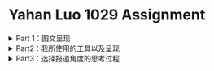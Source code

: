 # Yahan Luo 1029 Assignment
<details>
<summary> Part 1：图文呈现 </summary>
  
## 我国废玻璃回收总量下降 玻璃容器回收再生产业受阻

2019年10月21日，《中国再生资源行业发展报告（2019）》在商务部流通业发展司网站正式发布。该报告显示，2018 年我国废玻璃回收总量为1040吨，同比下降2.8%；同比增长率在十大再生资源类别中排名倒数第二。其中，我国日用玻璃及制品废玻璃回收利用量为300 万吨，占废玻璃总回收利用量的 28.8%，同比下降达2.5%。  

<div align=center>
  <img width="450" src="https://github.com/YahanLuo/2019-Visual-Data-Journalism/blob/master/Assignment%201029/Pictures/pic3%20final.png"/>
</div>

玻璃是一种能百分之百回收的再生物质。据GPI（Glass Package Institute）介绍，回收后的废玻璃可以代替生产同样重量新玻璃中95%的原料，损耗比例仅占5%。即便是耗能较多的“回炉再造”方式，每回收1吨容器玻璃也可节约800公斤石英砂，130公斤烧碱，130公斤石灰石和140升重油；每回收6吨的容器玻璃，就可以减少1吨二氧化碳。

<div align=center>
  <img width="450" src="https://github.com/YahanLuo/2019-Visual-Data-Journalism/blob/master/Assignment%201029/Pictures/pic2%20final.png"/>
</div>

然而在我国，废玻璃几乎已经被排除在可回收垃圾的范畴之外。体积大，重量重，不易压缩，运输成本高且运输过程危险，都成为收废品商家拒绝废玻璃的理由。而如果从废旧垃圾中分拣玻璃，高昂的人工费将会使企业每卖一吨废玻璃就要“亏损一两百元”。长远来看，国内玻璃市场产能过剩，商品价格低迷。相较于再生玻璃，直接使用原料加工生产的玻璃成本更低。而且，国内绝大多数企业无法达到废玻璃利用的行业要求，无法享受资源再生行业的税收优惠政策。因此，我国废玻璃回收率一直处于较低水平。

但并非各国皆是如此。从全球看来，欧盟的玻璃回收率属领先水平。据FEVE(The European Container Glass Fedration)新公布的数据，欧盟国家的玻璃平均回收率达74%。在美国，各州废旧玻璃回收率不同。以纽约市为例，2019年纽约各街区MGP（Mental，Glass，Plastic）回收率平均约为61%，最高可达100%。

<div align=center>
  <img width="450" src="https://github.com/YahanLuo/2019-Visual-Data-Journalism/blob/master/Assignment%201029/Pictures/pic3%20final.png"/>
</div>

现在，许多发达国家已经通过立法，利用押金制度将玻璃容器纳入城市固废回收的范围之内。这或将成为我国解决废弃玻璃回收率过低的有效途径。据CRI(Container Recycling Institute)的数据，美国有容器存放法规的州平均玻璃容器回收率略高于63%，而没有容器存放法规的州平均回收率仅为24%左右。

<div align = right style = > 记者 | 罗雅涵 </div>

</details>

<details>
 <summary>Part2：我所使用的工具以及呈现</summary>
  
### 数据来源
1. [中华人民共和国商务部流通业发展司：《中国再生资源行业发展报告》（2014年-2019年）](http://ltfzs.mofcom.gov.cn/)
2. [GPI（Glass Package Institute）: Glass Recycling Facts](http://www.gpi.org/recycling/glass-recycling-facts)
3. [GPI（Glass Package Institute）: Carbon Calculator](http://www.gpi.org/recycling/carbon-calculator)
4. [《环境与生活》：我国废旧玻璃制品回收率低 专家建议玻璃瓶强制回收应立法](http://www.hjysh.net/index.php?m=content&c=index&a=show&catid=21&id=1677&from=singlemessage&isappinstalled=0)
5. [FEVE（The European Container Glass Fedration）](https://feve.org/)
6. [NYC（New York City）：Recycling Diversion and Capture Rates](https://www1.nyc.gov/assets/dsny/site/services/recycling)
7. [CRI（Container Recycling Institute）](http://www.container-recycling.org/)

### 参考文献
1. [《上观日报》:每卖一吨就亏一两百元，玻璃静脉产业濒临瘫痪？如何自救](https://www.jfdaily.com/news/detail?id=73929)
2. [《上观日报》:“城市矿产”——废玻璃的回收和利用](https://www.jfdaily.com/news/detail?id=112262)
3. [中华人民共和国国家统计局：国家数据](http://data.stats.gov.cn/search.htm?s=玻璃)
4. [北极星环保网](http://huanbao.bjx.com.cn/)
5. [北极星固废网](gfcl.bjx.com.cn/)
6. [Glass-International](https://www.glass-international.com/)
7. [中国轻工业网: 数说轻工](http://www.clii.com.cn/ssqg/index_2.html)
8. [前瞻数据库](https://d.qianzhan.com/xdata/xsearch?q=%e7%8e%bb%e7%92%83&cls=02)

### 数据收集过程
1. 先是在北极星环保网上注意到了新发布的《中国再生资源行业发展报告（2019）》，于是顺藤摸瓜找到了从2014年到2019年每一年的《中国再生资源行业发展报告》



### 数据分析和呈现的步骤


</details>

<details>
 <summary>Part3：选择报道角度的思考过程</summary>
  
  ### 究竟是数据新闻还是行业报告？————记一次极度折磨人的选题过程
    
 *“神所惩治的人是有福的。——《约伯记》”
 
 *“困于心，衡于虑，而后作；——《孟子》”
 
 我必须得承认，这一次的选题非常的折磨我。:new_moon_with_face:
 
 当然，这份折磨是由于我自己的能力不足而带来的，和题目本身没什么关系。下面来说一下我的**心路历程**：

 1. *拿到这个选题时*，我首先想的是做一个**好玩直观的信息图**。比方说一个人一年产生的垃圾有多重，堆起来有多高？哪一个国家产生的垃圾最多？这个选题多好！又有意思又具有教育意义。于是，我怀着想好了选题的亢奋的心情点开了B站，准备快乐快乐。但不料自己一个手贱，在输入框里打出了“垃圾 可视化”的字样。于是，我得以看见了别人用视频呈现了我脑子中的东西，甚至比我想象的更加精良。:upside_down_face:（视频分享：[你一年扔多少垃圾？请看各国人均垃圾年产量排名](https://www.bilibili.com/video/av68712464?t=55)）
 
 2. 冷静下来我意识到，**不能单纯企图表现垃圾有多少**，这样的数据可视化仅仅给人带来感官刺激，没有实际的信息增量，而且做得好的人遍地都是。于是乎，我*第二次审题*，决定找一个领域的垃圾来做文章。正所谓[“陆海空天亮丽的星”](https://www.baidu.com/s?tn=80035161_2_dg&wd=%E9%99%86%E6%B5%B7%E7%A9%BA%E5%A4%A9%E9%9D%93%E4%B8%BD%E7%9A%84%E6%98%9F)，我寻思着陆地上的垃圾一定有很多人写，那我就写写**海洋垃圾**或者**太空垃圾**吧！这么小众的题目，一定不会有人和我一样。
 
 3. 决定后，我开始寻找数据。从联合国官网/NASA开始，一路靠着垃圾VPN跌跌撞撞翻各种网站。但由于我的VPN实在太垃圾了，一连三天，我都卡在各大报告机构的主页面，烦躁地敲着电脑指板，期盼着这个URL能使我不要再掉回墙内。当然这不是重点，重点是我*再三审题后*，发现两个细节：“不用面面俱到，而是言之有物。”以及“为首都进入垃圾分类时代做准备”
  
  
  
  
  
  
  
  

